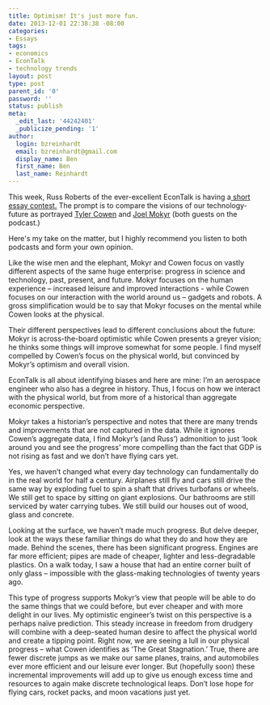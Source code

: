 ```yaml
---
title: Optimism! It's just more fun.
date: 2013-12-01 22:38:38 -08:00
categories:
- Essays
tags:
- economics
- EconTalk
- technology trends
layout: post
type: post
parent_id: '0'
password: ''
status: publish
meta:
  _edit_last: '44242401'
  _publicize_pending: '1'
author:
  login: bzreinhardt
  email: bzreinhardt@gmail.com
  display_name: Ben
  first_name: Ben
  last_name: Reinhardt
---
```


<p>This week, Russ Roberts of the ever-excellent EconTalk is having a<a href="http://cafehayek.com/2013/11/econtalk-contest.html" target="_blank"> short essay contest.</a> The prompt is to compare the visions of our technology-future as portrayed <a href="http://en.wikipedia.org/wiki/Tyler_Cowen" target="_blank">Tyler Cowen</a> and <a href="http://en.wikipedia.org/wiki/Joel_Mokyr" target="_blank">Joel Mokyr</a> (both guests on the podcast.)</p>
<p>Here's my take on the matter, but I highly recommend you listen to both podcasts and form your own opinion.</p>
<div title="Page 1">
<div>
<div>
<p>Like the wise men and the elephant, Mokyr and Cowen focus on vastly different aspects of the same huge enterprise: progress in science and technology, past, present, and future. Mokyr focuses on the human experience – increased leisure and improved interactions - while Cowen focuses on our interaction with the world around us – gadgets and robots. A gross simplification would be to say that Mokyr focuses on the mental while Cowen looks at the physical.</p>
<p>Their different perspectives lead to different conclusions about the future: Mokyr is across-the-board optimistic while Cowen presents a greyer vision; he thinks some things will improve somewhat for some people. I find myself compelled by Cowen’s focus on the physical world, but convinced by Mokyr’s optimism and overall vision.</p>
<p>EconTalk is all about identifying biases and here are mine: I’m an aerospace engineer who also has a degree in history. Thus, I focus on how we interact with the physical world, but from more of a historical than aggregate economic perspective.</p>
<p>Mokyr takes a historian’s perspective and notes that there are many trends and improvements that are not captured in the data. While it ignores Cowen’s aggregate data, I find Mokyr’s (and Russ’) admonition to just ‘look around you and see the progress’ more compelling than the fact that GDP is not rising as fast and we don’t have flying cars yet.</p>
<p>Yes, we haven’t changed what every day technology can fundamentally do in the real world for half a century. Airplanes still fly and cars still drive the same way by exploding fuel to spin a shaft that drives turbofans or wheels. We still get to space by sitting on giant explosions. Our bathrooms are still serviced by water carrying tubes. We still build our houses out of wood, glass and concrete.</p>
<p>Looking at the surface, we haven’t made much progress. But delve deeper, look at the ways these familiar things do what they do and how they are made. Behind the scenes, there has been significant progress. Engines are far more efficient; pipes are made of cheaper, lighter and less-degradable plastics. On a walk today, I saw a house that had an entire corner built of only glass – impossible with the glass-making technologies of twenty years ago.</p>
<p>This type of progress supports Mokyr’s view that people will be able to do the same things that we could before, but ever cheaper and with more delight in our lives. My optimistic engineer’s twist on this perspective is a perhaps naïve prediction. This steady increase in freedom from drudgery will combine with a deep-seated human desire to affect the physical world and create a tipping point. Right now, we are seeing a lull in our physical progress – what Cowen identifies as ‘The Great Stagnation.’ True, there are fewer discrete jumps as we make our same planes, trains, and automobiles ever more efficient and our leisure ever longer. But (hopefully soon) these incremental improvements will add up to give us enough excess time and resources to again make discrete technological leaps. Don’t lose hope for flying cars, rocket packs, and moon vacations just yet.</p>
</div>
</div>
</div>
